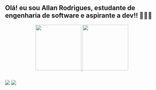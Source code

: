 ##  Olá!  eu sou Allan Rodrigues, estudante de engenharia de software e aspirante a dev!! 👨‍💻👨
<div align="center">
  <a href="https://github.com/allanrodrigues2021">
  <img height="150em" src="https://github-readme-stats.vercel.app/api?username=allanrodrigues2021&show_icons=true&theme=radical&include_all_commits=true&count_private=true"/>
  <img height="150em" src="https://github-readme-stats.vercel.app/api/top-langs/?username=allanrodrigues2021&layout=compact&langs_count=7&theme=radical"/>
</div>
  
  ##
    
  <a href="https://contate.me/allan.rodigues"><img src="https://img.shields.io/badge/WhatsApp-25D366?style=for-the-badge&logo=whatsapp&logoColor=white" target="_blank"></a>
           <a href="https://www.linkedin.com/in/allan-rodrigues-95990a189/"><img src="https://img.shields.io/badge/LinkedIn-0077B5?style=for-the-badge&logo=linkedin&logoColor=white" target="_blank"></a>
 
 
</div>
